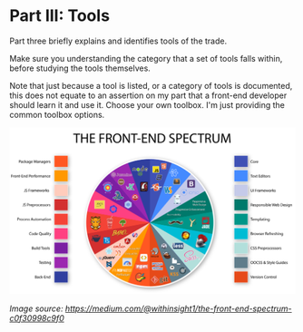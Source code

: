 # Part III: Tools

Part three briefly explains and identifies tools of the trade.

Make sure you understanding the category that a set of tools falls within, before studying the tools themselves.

Note that just because a tool is listed, or a category of tools is documented, this does not equate to an assertion on my part that a front-end developer should learn it and use it. Choose your own toolbox. I'm just providing the common toolbox options.

![](images/spectrum.png "https://medium.com/@withinsight1/the-front-end-spectrum-c0f30998c9f0")

<cite>Image source: <a href="https://medium.com/@withinsight1/the-front-end-spectrum-c0f30998c9f0">https://medium.com/@withinsight1/the-front-end-spectrum-c0f30998c9f0</a></cite>



